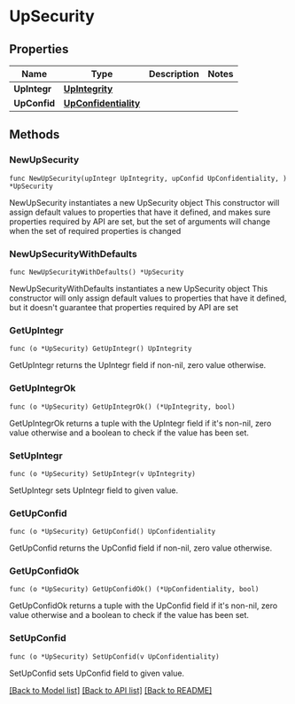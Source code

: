 # UpSecurity

## Properties

Name | Type | Description | Notes
------------ | ------------- | ------------- | -------------
**UpIntegr** | [**UpIntegrity**](UpIntegrity.md) |  | 
**UpConfid** | [**UpConfidentiality**](UpConfidentiality.md) |  | 

## Methods

### NewUpSecurity

`func NewUpSecurity(upIntegr UpIntegrity, upConfid UpConfidentiality, ) *UpSecurity`

NewUpSecurity instantiates a new UpSecurity object
This constructor will assign default values to properties that have it defined,
and makes sure properties required by API are set, but the set of arguments
will change when the set of required properties is changed

### NewUpSecurityWithDefaults

`func NewUpSecurityWithDefaults() *UpSecurity`

NewUpSecurityWithDefaults instantiates a new UpSecurity object
This constructor will only assign default values to properties that have it defined,
but it doesn't guarantee that properties required by API are set

### GetUpIntegr

`func (o *UpSecurity) GetUpIntegr() UpIntegrity`

GetUpIntegr returns the UpIntegr field if non-nil, zero value otherwise.

### GetUpIntegrOk

`func (o *UpSecurity) GetUpIntegrOk() (*UpIntegrity, bool)`

GetUpIntegrOk returns a tuple with the UpIntegr field if it's non-nil, zero value otherwise
and a boolean to check if the value has been set.

### SetUpIntegr

`func (o *UpSecurity) SetUpIntegr(v UpIntegrity)`

SetUpIntegr sets UpIntegr field to given value.


### GetUpConfid

`func (o *UpSecurity) GetUpConfid() UpConfidentiality`

GetUpConfid returns the UpConfid field if non-nil, zero value otherwise.

### GetUpConfidOk

`func (o *UpSecurity) GetUpConfidOk() (*UpConfidentiality, bool)`

GetUpConfidOk returns a tuple with the UpConfid field if it's non-nil, zero value otherwise
and a boolean to check if the value has been set.

### SetUpConfid

`func (o *UpSecurity) SetUpConfid(v UpConfidentiality)`

SetUpConfid sets UpConfid field to given value.



[[Back to Model list]](../README.md#documentation-for-models) [[Back to API list]](../README.md#documentation-for-api-endpoints) [[Back to README]](../README.md)


